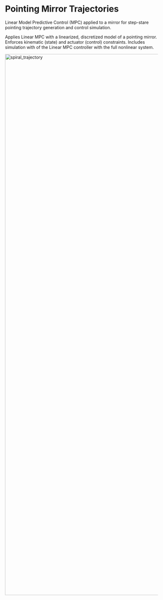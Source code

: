 # Pointing Mirror Trajectories
Linear Model Predictive Control (MPC) applied to a mirror for step-stare pointing trajectory generation and control simulation.

Applies Linear MPC with a linearized, discretized model of a pointing mirror. Enforces kinematic (state) and actuator (control) constraints. Includes simulation with of the Linear MPC controller with the full nonlinear system.  
 
<img width="1785" alt="spiral_trajectory" src="https://user-images.githubusercontent.com/90881154/170718145-008f52fa-9cb7-42a9-9b08-dc0065f2783d.PNG">
